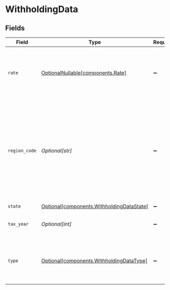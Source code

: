 # WithholdingData


## Fields

| Field                                                                                                                                                   | Type                                                                                                                                                    | Required                                                                                                                                                | Description                                                                                                                                             | Example                                                                                                                                                 |
| ------------------------------------------------------------------------------------------------------------------------------------------------------- | ------------------------------------------------------------------------------------------------------------------------------------------------------- | ------------------------------------------------------------------------------------------------------------------------------------------------------- | ------------------------------------------------------------------------------------------------------------------------------------------------------- | ------------------------------------------------------------------------------------------------------------------------------------------------------- |
| `rate`                                                                                                                                                  | [OptionalNullable[components.Rate]](../../models/components/rate.md)                                                                                    | :heavy_minus_sign:                                                                                                                                      | The rate at which monies were withheld, expressed as a value between 0-1                                                                                | {<br/>"value": "0.25"<br/>}                                                                                                                             |
| `region_code`                                                                                                                                           | *Optional[str]*                                                                                                                                         | :heavy_minus_sign:                                                                                                                                      | 2-Letter alpha code for the names of countries, dependent territories, and special areas of geographical interest. Complies with ISO-3166 Alpha-2 Codes | US                                                                                                                                                      |
| `state`                                                                                                                                                 | [Optional[components.WithholdingDataState]](../../models/components/withholdingdatastate.md)                                                            | :heavy_minus_sign:                                                                                                                                      | N/A                                                                                                                                                     | WA                                                                                                                                                      |
| `tax_year`                                                                                                                                              | *Optional[int]*                                                                                                                                         | :heavy_minus_sign:                                                                                                                                      | The tax year associated with the withholding                                                                                                            | 2024                                                                                                                                                    |
| `type`                                                                                                                                                  | [Optional[components.WithholdingDataType]](../../models/components/withholdingdatatype.md)                                                              | :heavy_minus_sign:                                                                                                                                      | Provides more detail on the type of the withholding (Federal, State, etc.)                                                                              | FEDERAL                                                                                                                                                 |